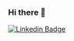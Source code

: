### Hi there 👋

<!--
**John-Cooper01/John-Cooper01** is a ✨ _special_ ✨ repository because its `README.md` (this file) appears on your GitHub profile.

Here are some ideas to get you started:

- 🔭 I’m currently working on ...
- 🌱 I’m currently learning ...
- 👯 I’m looking to collaborate on ...
- 🤔 I’m looking for help with ...
- 💬 Ask me about ...
- 📫 How to reach me: ...
- 😄 Pronouns: ...
- ⚡ Fun fact: ...
-->
[![Linkedin Badge](https://img.shields.io/badge/-Jhonatas-blue?style=flat-square&logo=Linkedin&logoColor=white&link=https://www.linkedin.com/in/jhonatas-a-santos-a11a3b199/)](https://www.linkedin.com/in/jhonatas-a-santos-a11a3b199/)
